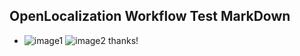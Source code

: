 ## OpenLocalization Workflow Test MarkDown
* ![image1](.\53168aa8-399f-4fc4-9c24-dbfe53bc6816.PNG)   ![image2](.\f2bcd0ab-7d49-4654-861b-3c65d6a32410.png) 
thanks!